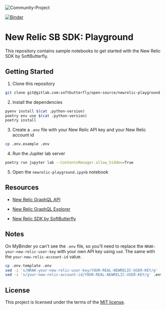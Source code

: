 ![Community-Project](https://gitlab.com/softbutterfly/open-source/open-source-office/-/raw/master/assets/dynova/dynova-open-source--banner--community-project.png)

[![Binder](https://mybinder.org/badge_logo.svg)](https://mybinder.org/v2/gl/softbutterfly%2Fopen-source%2Fnewrelic-playground/HEAD)

# New Relic SB SDK: Playground

This repository contains sample notebooks to get started with the New Relic SDK by SoftButterfly.


## Getting Started

1. Clone this repository

```bash
git clone git@gitlab.com:softbutterfly/open-source/newrelic-playground.git
```

2. Install the dependencies

```bash
pyenv install $(cat .python-version)
poetry env use $(cat .python-version)
poetry install
```

3. Create a `.env` file with your New Relic API key and your New Relic account id

```bash
cp .env.example .env
```

4. Run the Jupiter lab server

```bash
poetry run jupyter lab --ContentsManager.allow_hidden=True
```

5. Open the `newrelic-playground.ipynb` notebook

## Resources

- [New Relic GraphQL API](https://docs.newrelic.com/docs/apis/nerdgraph/get-started/introduction-new-relic-nerdgraph/)
- [New Relic GraphQL Explorer](https://api.newrelic.com/graphiql)

- [New Relic SDK by SoftButterfly](https://gitlab.com/softbutterfly/open-source/newrelic-playground/)

## Notes

On MyBinder yo can't see the `.env` file, so you'll need to replace the `NRAK-your-new-relic-user-key` with your own API key using `sed`. The same with the `your-new-relic-account-id` value.

```bash
cp .env.template .env
sed -i 's/NRAK-your-new-relic-user-key/YOUR-REAL-NEWRELIC-USER-KEY/g' .env
sed -i 's/your-new-relic-account-id/YOUR-REAL-NEWRELIC-USER-KEY/g' .env
```

## License

This project is licensed under the terms of the <a href="./LICENSE.txt" download>MIT license</a>.
